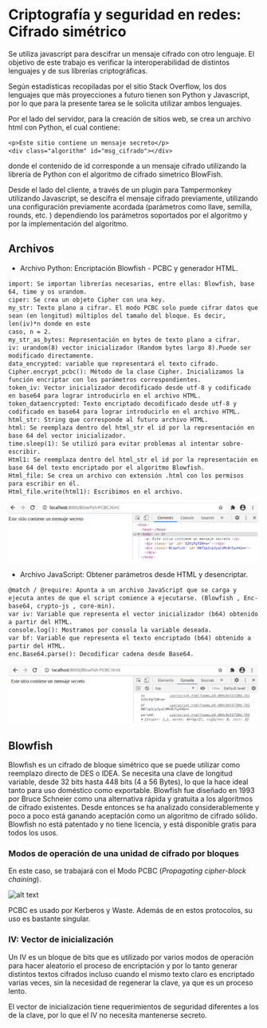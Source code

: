 # Criptografía y seguridad en redes: Cifrado simétrico 

Se utiliza javascript para descifrar un mensaje cifrado con otro lenguaje. El objetivo de este trabajo es verificar la interoperabilidad de distintos lenguajes y de sus librerías criptográficas.

Según estadísticas recopiladas por el sitio Stack Overflow, los dos lenguajes que más proyecciones a futuro tienen son Python y Javascript, por lo que para la presente tarea se le solicita utilizar ambos lenguajes.

Por el lado del servidor, para la creación de sitios web, se crea un archivo html con Python, el cual contiene:

```
<p>Este sitio contiene un mensaje secreto</p>
<div class="algorithm" id="msg_cifrado"></div>
```

donde el contenido de id corresponde a un mensaje cifrado utilizando la librería de Python con el algoritmo de cifrado simetrico BlowFish. 

Desde el lado del cliente, a través de un plugin para Tampermonkey utilizando Javascript, se descifra el mensaje cifrado previamente, utilizando una configuración previamente acordada (parámetros como llave, semilla, rounds, etc. ) dependiendo los parámetros soportados por el algoritmo y por la implementación del algoritmo.

## Archivos

* Archivo Python: Encriptación Blowfish - PCBC y generador HTML.

```
import: Se importan librerías necesarias, entre ellas: Blowfish, base 64, time y os urandom.
ciper: Se crea un objeto Cipher con una key.
my_str: Texto plano a cifrar. El modo PCBC solo puede cifrar datos que sean (en longitud) múltiplos del tamaño del bloque. Es decir, len(iv)*n donde en este
caso, n = 2.
my_str_as_bytes: Representación en bytes de texto plano a cifrar.
iv: urandom(8) vector inicializador (Random bytes largo 8).Puede ser modificado directamente.
data_encrypted: variable que representará el texto cifrado.
Cipher.encrypt_pcbc(): Método de la clase Cipher. Inicializamos la función encriptar con los parámetros correspondientes.
token_iv: Vector inicializador decodificado desde utf-8 y codificado en base64 para lograr introducirlo en el archivo HTML.
token_dataencrypted: Texto encriptado decodificado desde utf-8 y codificado en base64 para lograr introducirlo en el archivo HTML.
html_str: String que corresponde al futuro archivo HTML.
html: Se reemplaza dentro del html_str el id por la representación en base 64 del vector inicializador.
time.sleep(1): Se utilizó para evitar problemas al intentar sobre-escribir.
Html1: Se reemplaza dentro del html_str el id por la representación en base 64 del texto encriptado por el algoritmo Blowfish.
Html_file: Se crea un archivo con extensión .html con los permisos para escribir en él.
Html_file.write(html1): Escribimos en el archivo.
```

<p align="center">
<img src="images/bw_html.png" />
</p>

* Archivo JavaScript: Obtener parámetros desde HTML y desencriptar.

```
@match / @require: Apunta a un archivo JavaScript que se carga y ejecuta antes de que el script comience a ejecutarse. (Blowfish , Enc-base64, crypto-js , core-min).
var iv: Variable que representa el vector inicializador (b64) obtenido a partir del HTML.
console.log(): Mostramos por consola la variable deseada.
var bf: Variable que representa el texto encriptado (b64) obtenido a partir del HTML.
enc.Base64.parse(): Decodificar cadena desde Base64.
```

<p align="center">
<img src="images/bw_html_js.png" />
</p>

## Blowfish

Blowfish es un cifrado de bloque simétrico que se puede utilizar como reemplazo directo de DES o IDEA. Se necesita una clave de longitud variable, desde 32 bits hasta 448 bits (4 a 56 Bytes), lo que la hace ideal tanto para uso doméstico como exportable. Blowfish fue diseñado en 1993 por Bruce Schneier como una alternativa rápida y gratuita a los algoritmos de cifrado existentes. Desde entonces se ha analizado considerablemente y poco a poco está ganando aceptación como un algoritmo de cifrado sólido. Blowfish no está patentado y no tiene licencia, y está disponible gratis para todos los usos.

### Modos de operación de una unidad de cifrado por bloques

En este caso, se trabajará con el Modo PCBC (_Propagating cipher-block chaining_).

![alt text](https://www.researchgate.net/profile/Rhouma-Rhouma/publication/215783767/figure/fig3/AS:394138559238147@1470981363207/Propagating-cipher-block-chaining-PCBC-mode-encryption.png)

PCBC es usado por Kerberos y Waste. Además de en estos protocolos, su uso es bastante singular.

### IV: Vector de inicialización

Un IV es un bloque de bits que es utilizado por varios modos de operación para hacer aleatorio el proceso de encriptación y por lo tanto generar distintos textos cifrados incluso cuando el mismo texto claro es encriptado varias veces, sin la necesidad de regenerar la clave, ya que es un proceso lento.

El vector de inicialización tiene requerimientos de seguridad diferentes a los de la clave, por lo que el IV no necesita mantenerse secreto.
